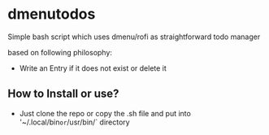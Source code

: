 # dmenutodos
Simple bash script which uses dmenu/rofi as straightforward todo manager

based on following philosophy:
- Write an Entry if it does not exist or delete it

## How to Install or use?
- Just clone the repo or copy the .sh file and put into '~/.local/bin` or `/usr/bin/` directory
